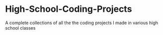 # High-School-Coding-Projects
A complete collections of all the the coding projects I made in various high school classes
